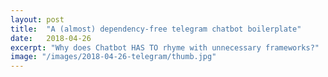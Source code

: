 ```yaml
---
layout: post
title:  "A (almost) dependency-free telegram chatbot boilerplate"
date:   2018-04-26
excerpt: "Why does Chatbot HAS TO rhyme with unnecessary frameworks?"
image: "/images/2018-04-26-telegram/thumb.jpg"
---
```

